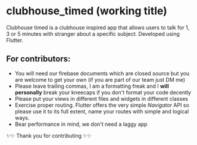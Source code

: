 # clubhouse_timed (working title)

Clubhouse timed is a clubhouse inspired app that allows users to talk for 1, 3 or 5 minutes with stranger about a specific subject. Developed using Flutter.

## For contributors:

* You will need our firebase documents which are closed source but you are welcome to get your own (if you are part of our team just DM me)
* Please leave trailing commas, I am a formatting freak and I **will personally** break your kneecaps if you don't format your code decently
* Please put your views in different files and widgets in different classes
* Exercise proper routing. Flutter offers the very simple *Navigator* API so please use it to its full extent, name your routes with simple and logical ways.
* Bear performance in mind, we don't need a laggy app

✨✨ Thank you for contributing ✨✨
